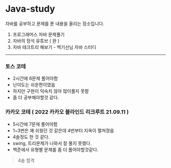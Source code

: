 # Java-study

자바를 공부하고 문제를 푼 내용을 올리는 장소입니다.

1. 프로그래머스 자바 문제풀기
2. 자바의 정석 유튜브 ( 완 ) 
3. 자바 테크트리 해보기 - 백기선님 자바 스터디





---



### 토스 코테

- 2시간에 6문제 풀어야함
- 난이도는 쉬운편이였음
- 하지만 구현이 익숙치 않아 많이풀지 못함
- 좀 더 공부해야할것 같다.


### 카카오 코테 ( 2022 카카오 블라인드 리크루트 21.09.11 )

- 5시간에 7문제 풀어야함
- 1~3번은 꽤 쉬웠던 것 같은데 4번부터 지옥이 펼쳐졌음
- 4솔정도 한 것 같다.
- swing, 트리문제가 나와서 잘 풀지 못했다.
- 백준에서 유형별 문제를 좀 더 풀어야할것같다.

> 4솔 합격
